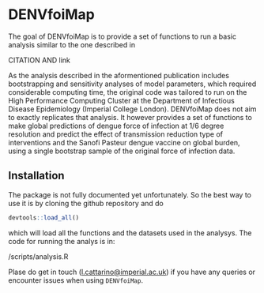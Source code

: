 
<!-- README.md is generated from README.Rmd. Please edit that file -->
DENVfoiMap
==========

<!-- badges: start -->
<!-- badges: end -->
The goal of DENVfoiMap is to provide a set of functions to run a basic analysis similar to the one described in

CITATION AND link

As the analysis described in the aformentioned publication includes bootstrapping and sensitivity analyses of model parameters, which required considerable computing time, the original code was tailored to run on the High Performance Computing Cluster at the Department of Infectious Disease Epidemiology (Imperial College London). DENVfoiMap does not aim to exactly replicates that analysis. It however provides a set of functions to make global predictions of dengue force of infection at 1/6 degree resolution and predict the effect of transmission reduction type of interventions and the Sanofi Pasteur dengue vaccine on global burden, using a single bootstrap sample of the original force of infection data.

Installation
------------

The package is not fully documented yet unfortunately. So the best way to use it is by cloning the github repository and do

``` r
devtools::load_all()
```

which will load all the functions and the datasets used in the analysys. The code for running the analys is in:

/scripts/analysis.R

Plase do get in touch (<l.cattarino@imperial.ac.uk>) if you have any queries or encounter issues when using `DENVfoiMap`.
